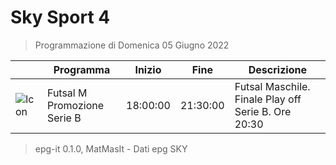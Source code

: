 # Sky Sport 4
> Programmazione di Domenica 05 Giugno 2022

||Programma|Inizio|Fine|Descrizione|
|---|---|---|---|---|
|![Icon](https://guidatv.sky.it/uuid/4c81dd37-627e-4d34-ba83-679e58cf1944/cover?md5ChecksumParam=e3819caddda872007e6d0cbcda28e98e)|Futsal M Promozione Serie B|18:00:00|21:30:00|Futsal Maschile. Finale Play off Serie B. Ore 20:30



 > epg-it 0.1.0, MatMasIt - Dati epg SKY